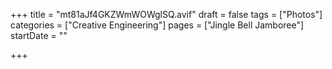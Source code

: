 +++
title = "mt81aJf4GKZWmWOWglSQ.avif"
draft = false
tags = ["Photos"]
categories = ["Creative Engineering"]
pages = ["Jingle Bell Jamboree"]
startDate = ""

+++
